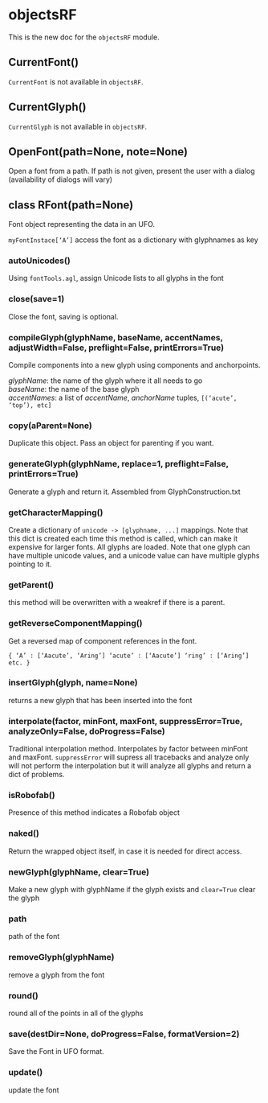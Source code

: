 objectsRF
=========

This is the new doc for the `objectsRF` module.

## CurrentFont()

`CurrentFont` is not available in `objectsRF`.

## CurrentGlyph()

`CurrentGlyph` is not available in `objectsRF`.

## OpenFont(path=None, note=None)

Open a font from a path. If path is not given, present the user with a dialog (availability of dialogs will vary)

## class RFont(path=None)

Font object representing the data in an UFO.

`myFontInstace[‘A’]` access the font as a dictionary with glyphnames as key

### autoUnicodes()

Using `fontTools.agl`, assign Unicode lists to all glyphs in the font

### close(save=1)

Close the font, saving is optional.

### compileGlyph(glyphName, baseName, accentNames, adjustWidth=False, preflight=False, printErrors=True)

Compile components into a new glyph using components and anchorpoints.

*glyphName*: the name of the glyph where it all needs to go  
*baseName*: the name of the base glyph  
*accentNames*: a list of *accentName*, *anchorName* tuples, `[(‘acute’, ‘top’), etc]`  

### copy(aParent=None)

Duplicate this object. Pass an object for parenting if you want.

### generateGlyph(glyphName, replace=1, preflight=False, printErrors=True)

Generate a glyph and return it. Assembled from GlyphConstruction.txt

### getCharacterMapping()

Create a dictionary of `unicode -> [glyphname, ...]` mappings. Note that this dict is created each time this method is called, which can make it expensive for larger fonts. All glyphs are loaded. Note that one glyph can have multiple unicode values, and a unicode value can have multiple glyphs pointing to it.

### getParent()

this method will be overwritten with a weakref if there is a parent.

### getReverseComponentMapping()

Get a reversed map of component references in the font.

    { ‘A’ : [‘Aacute’, ‘Aring’] ‘acute’ : [‘Aacute’] ‘ring’ : [‘Aring’] etc. }

### insertGlyph(glyph, name=None)

returns a new glyph that has been inserted into the font

### interpolate(factor, minFont, maxFont, suppressError=True, analyzeOnly=False, doProgress=False)

Traditional interpolation method. Interpolates by factor between minFont and maxFont. `suppressError` will supress all tracebacks and analyze only will not perform the interpolation but it will analyze all glyphs and return a dict of problems.

### isRobofab()

Presence of this method indicates a Robofab object

### naked()

Return the wrapped object itself, in case it is needed for direct access.

### newGlyph(glyphName, clear=True)

Make a new glyph with glyphName if the glyph exists and `clear=True` clear the glyph

### path

path of the font

### removeGlyph(glyphName)

remove a glyph from the font

### round()

round all of the points in all of the glyphs

### save(destDir=None, doProgress=False, formatVersion=2)

Save the Font in UFO format.

### update()

update the font
